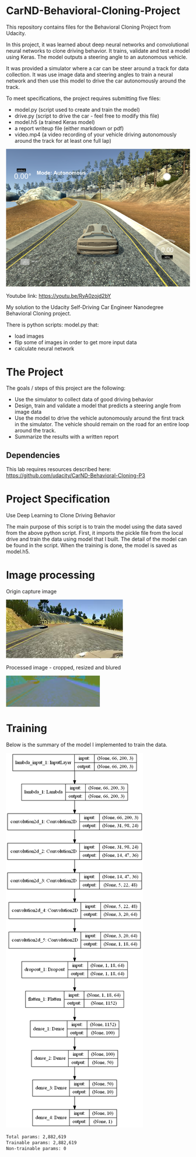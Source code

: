 # CarND-Behavioral-Cloning-Project
This repository contains files for the Behavioral Cloning Project from Udacity.

In this project, it was learned about deep neural networks and convolutional neural networks to clone driving behavior. It trains, validate and test a model using Keras. The model outputs a steering angle to an autonomous vehicle.

It was provided a simulator where a car can be steer around a track for data collection. It was use image data and steering angles to train a neural network and then use this model to drive the car autonomously around the track.

To meet specifications, the project requires submitting five files:

* model.py (script used to create and train the model)
* drive.py (script to drive the car - feel free to modify this file)
* model.h5 (a trained Keras model)
* a report writeup file (either markdown or pdf)
* video.mp4 (a video recording of your vehicle driving autonomously around the track for at least one full lap)


![CarNd]( /images/2017_07_26_11_18_46_self_driving_car_nanodegree_program.png "")


Youtube link:
https://youtu.be/RyA0zojd2bY

My solution to the Udacity Self-Driving Car Engineer Nanodegree Behavioral Cloning project.

There is python scripts: model.py that:
* load images
* flip some of images in order to get more input data
* calculate neural network

# The Project #

The goals / steps of this project are the following:

* Use the simulator to collect data of good driving behavior
* Design, train and validate a model that predicts a steering angle from image data
* Use the model to drive the vehicle autonomously around the first track in the simulator. The vehicle should remain on the road for an entire loop around the track.
* Summarize the results with a written report

## Dependencies ##

This lab requires resources described here:
https://github.com/udacity/CarND-Behavioral-Cloning-P3


# Project Specification #

Use Deep Learning to Clone Driving Behavior

The main purpose of this script is to train the model using the data saved from the above python script.
First, it imports the pickle file from the local drive and train the data using model that I built.
The detail of the model can be found in the script.
When the training is done, the model is saved as model.h5.

# Image processing #

Origin capture image

![CarNd]( /images/image_screenshot_31.07.2017.png "")

Processed image - cropped, resized and blured

![CarNd]( /images/image2_screenshot_31.07.2017.png "")

# Training #
Below is the summary of the model I implemented to train the data.

![CarNd]( /images/model.png "")

```
Total params: 2,882,619
Trainable params: 2,882,619
Non-trainable params: 0
```
